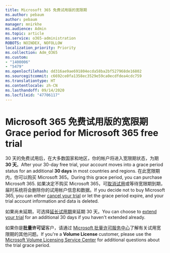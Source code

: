```yaml
---
title: Microsoft 365 免费试用版的宽限期
ms.author: pebaum
author: pebaum
manager: mnirkhe
ms.audience: Admin
ms.topic: article
ms.service: o365-administration
ROBOTS: NOINDEX, NOFOLLOW
localization_priority: Priority
ms.collection: Adm_O365
ms.custom:
- "1400006"
- "5479"
ms.openlocfilehash: dd316ae9ae691804ecda58ba2bf527968de16802
ms.sourcegitcommit: c6692ce0fa1358ec3529e59ca0ecdfdea4cdc759
ms.translationtype: HT
ms.contentlocale: zh-CN
ms.lasthandoff: 09/14/2020
ms.locfileid: "47706117"
---
```

# <a name="grace-period-for-microsoft-365-free-trial"></a><span data-ttu-id="fc119-102">Microsoft 365 免费试用版的宽限期</span><span class="sxs-lookup"><span data-stu-id="fc119-102">Grace period for Microsoft 365 free trial</span></span>

<span data-ttu-id="fc119-103">30 天的免费试用后，在大多数国家和地区，你的帐户将进入宽限期状态，为期 **30 天**。</span><span class="sxs-lookup"><span data-stu-id="fc119-103">After your 30-day free trial, your account moves into a grace period status for an additional **30 days** in most countries and regions.</span></span> <span data-ttu-id="fc119-104">在此宽限期内，你可以购买 Microsoft 365。</span><span class="sxs-lookup"><span data-stu-id="fc119-104">During this grace period, you can purchase Microsoft 365.</span></span> <span data-ttu-id="fc119-105">如果决定不购买 Microsoft 365，可[取消试用](https://docs.microsoft.com/microsoft-365/commerce/subscriptions/cancel-your-subscription?view=o365-worldwide)或等待宽限期到期，届时系统将会删除你的试用帐户信息和数据。</span><span class="sxs-lookup"><span data-stu-id="fc119-105">If you decide not to buy Microsoft 365, you can either [cancel your trial](https://docs.microsoft.com/microsoft-365/commerce/subscriptions/cancel-your-subscription?view=o365-worldwide) or let the grace period expire, and your trial account information and data is deleted.</span></span>

<span data-ttu-id="fc119-106">如果尚未延期，可选择[延长试用期](https://docs.microsoft.com/microsoft-365/commerce/extend-your-trial)来延期 30 天。</span><span class="sxs-lookup"><span data-stu-id="fc119-106">You can choose to [extend your trial](https://docs.microsoft.com/microsoft-365/commerce/extend-your-trial) for an additional 30 days if you haven't extended already.</span></span>

<span data-ttu-id="fc119-107">如果你是**批量许可证**客户，请通过 [Microsoft 批量许可服务中心](https://support.microsoft.com/help/4471406/how-to-contact-the-microsoft-volume-licensing-service-center)了解有关试用宽限期的其他问题。</span><span class="sxs-lookup"><span data-stu-id="fc119-107">If you're a **Volume License** customer, please use the [Microsoft Volume Licensing Service Center](https://support.microsoft.com/help/4471406/how-to-contact-the-microsoft-volume-licensing-service-center) for additional questions about the trial grace period.</span></span>
